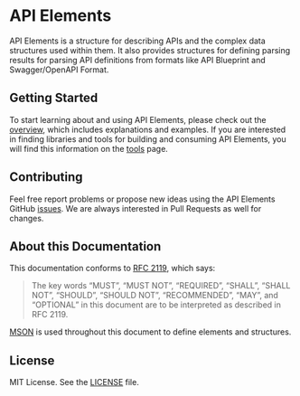 # API Elements

API Elements is a structure for describing APIs and the complex data structures used within them. It also provides structures for defining parsing results for parsing API definitions from formats like API Blueprint and Swagger/OpenAPI Format.

## Getting Started

To start learning about and using API Elements, please check out the [overview](./overview.md), which includes explanations and examples. If you are interested in finding libraries and tools for building and consuming API Elements, you will find this information on the [tools](./tools.md) page.

## Contributing

Feel free report problems or propose new ideas using the API Elements GitHub
[issues][]. We are always interested in Pull Requests as well for changes.

## About this Documentation

This documentation conforms to [RFC 2119][], which says:

> The key words “MUST”, “MUST NOT”, “REQUIRED”, “SHALL”, “SHALL NOT”, “SHOULD”, “SHOULD NOT”, “RECOMMENDED”, “MAY”, and “OPTIONAL” in this document are to be interpreted as described in RFC 2119.

[MSON][] is used throughout this document to define elements and structures.

## License

MIT License. See the [LICENSE][] file.

[RFC 2119]: https://datatracker.ietf.org/doc/rfc2119/
[issues]: https://github.com/apiaryio/api-elements/issues
[Refract]: https://github.com/refractproject/refract-spec
[MSON]: https://github.com/apiaryio/mson
[LICENSE]: https://github.com/apiaryio/api-elements/blob/master/LICENSE
